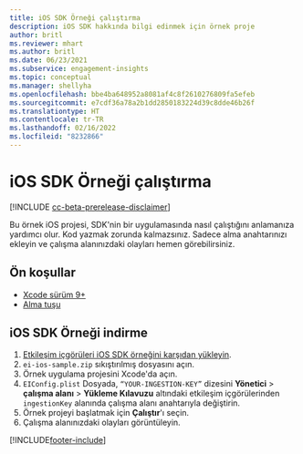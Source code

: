 ```yaml
---
title: iOS SDK Örneği çalıştırma
description: iOS SDK hakkında bilgi edinmek için örnek proje
author: britl
ms.reviewer: mhart
ms.author: britl
ms.date: 06/23/2021
ms.subservice: engagement-insights
ms.topic: conceptual
ms.manager: shellyha
ms.openlocfilehash: bbe4ba648952a8081af4c8f2610276809fa5efeb
ms.sourcegitcommit: e7cdf36a78a2b1dd2850183224d39c8dde46b26f
ms.translationtype: HT
ms.contentlocale: tr-TR
ms.lasthandoff: 02/16/2022
ms.locfileid: "8232866"
---
```

# <a name="run-the-ios-sdk-sample"></a>iOS SDK Örneği çalıştırma

[!INCLUDE [cc-beta-prerelease-disclaimer](includes/cc-beta-prerelease-disclaimer.md)]

Bu örnek iOS projesi, SDK'nin bir uygulamasında nasıl çalıştığını anlamanıza yardımcı olur. Kod yazmak zorunda kalmazsınız. Sadece alma anahtarınızı ekleyin ve çalışma alanınızdaki olayları hemen görebilirsiniz.

## <a name="prerequisites"></a>Ön koşullar

- [Xcode sürüm 9+](https://developer.apple.com/xcode/downloads/)
- [Alma tuşu](get-started-ios.md)

## <a name="download-the-ios-sdk-sample"></a>iOS SDK Örneği indirme

1. [Etkileşim içgörüleri iOS SDK örneğini karşıdan yükleyin](https://download.pi.dynamics.com/sdk/EI-SDKs/ei-ios-sample.zip).
1. `ei-ios-sample.zip` sıkıştırılmış dosyasını açın.
1. Örnek uygulama projesini Xcode'da açın.
1. `EIConfig.plist` Dosyada, `“YOUR-INGESTION-KEY”` dizesini **Yönetici** > **çalışma alanı** > **Yükleme Kılavuzu** altındaki etkileşim içgörülerinden `ingestionKey` alanında çalışma alanı anahtarıyla değiştirin.
1. Örnek projeyi başlatmak için **Çalıştır**'ı seçin.
1. Çalışma alanınızdaki olayları görüntüleyin.

[!INCLUDE[footer-include](../includes/footer-banner.md)]
